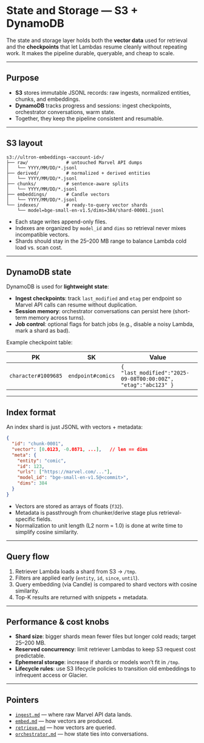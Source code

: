 # State and Storage — S3 + DynamoDB

The state and storage layer holds both the **vector data** used for retrieval and the **checkpoints** that let Lambdas resume cleanly without repeating work. It makes the pipeline durable, queryable, and cheap to scale.

---

## Purpose

- **S3** stores immutable JSONL records: raw ingests, normalized entities, chunks, and embeddings.  
- **DynamoDB** tracks progress and sessions: ingest checkpoints, orchestrator conversations, warm state.  
- Together, they keep the pipeline consistent and resumable.

---

## S3 layout

```
s3://ultron-embeddings-<account-id>/
├── raw/              # untouched Marvel API dumps
│   └── YYYY/MM/DD/*.jsonl
├── derived/          # normalized + derived entities
│   └── YYYY/MM/DD/*.jsonl
├── chunks/           # sentence-aware splits
│   └── YYYY/MM/DD/*.jsonl
├── embeddings/       # Candle vectors
│   └── YYYY/MM/DD/*.jsonl
└── indexes/          # ready-to-query vector shards
    └── model=bge-small-en-v1.5/dims=384/shard-00001.jsonl
```

- Each stage writes append-only files.  
- Indexes are organized by `model_id` and `dims` so retrieval never mixes incompatible vectors.  
- Shards should stay in the 25–200 MB range to balance Lambda cold load vs. scan cost.

---

## DynamoDB state

DynamoDB is used for **lightweight state**:

- **Ingest checkpoints**: track `last_modified` and `etag` per endpoint so Marvel API calls can resume without duplication.  
- **Session memory**: orchestrator conversations can persist here (short-term memory across turns).  
- **Job control**: optional flags for batch jobs (e.g., disable a noisy Lambda, mark a shard as bad).

Example checkpoint table:

| PK                  | SK              | Value                                                                 |
|---------------------|-----------------|-----------------------------------------------------------------------|
| `character#1009685` | `endpoint#comics` | `{ "last_modified":"2025-09-08T00:00:00Z", "etag":"abc123" }` |

---

## Index format

An index shard is just JSONL with vectors + metadata:

```json
{
  "id": "chunk-0001",
  "vector": [0.0123, -0.0871, ...],   // len == dims
  "meta": {
    "entity": "comic",
    "id": 123,
    "urls": ["https://marvel.com/..."],
    "model_id": "bge-small-en-v1.5@<commit>",
    "dims": 384
  }
}
```

- Vectors are stored as arrays of floats (`f32`).  
- Metadata is passthrough from chunker/derive stage plus retrieval-specific fields.  
- Normalization to unit length (L2 norm = 1.0) is done at write time to simplify cosine similarity.

---

## Query flow

1. Retriever Lambda loads a shard from S3 → `/tmp`.  
2. Filters are applied early (`entity`, `id`, `since`, `until`).  
3. Query embedding (via Candle) is compared to shard vectors with cosine similarity.  
4. Top-K results are returned with snippets + metadata.  

---

## Performance & cost knobs

- **Shard size**: bigger shards mean fewer files but longer cold reads; target 25–200 MB.  
- **Reserved concurrency**: limit retriever Lambdas to keep S3 request cost predictable.  
- **Ephemeral storage**: increase if shards or models won’t fit in `/tmp`.  
- **Lifecycle rules**: use S3 lifecycle policies to transition old embeddings to infrequent access or Glacier.  

---

## Pointers

- [`ingest.md`](./ingest.md) — where raw Marvel API data lands.  
- [`embed.md`](./embed.md) — how vectors are produced.  
- [`retrieve.md`](./retrieve.md) — how vectors are queried.  
- [`orchestrator.md`](./orchestrator.md) — how state ties into conversations.  
